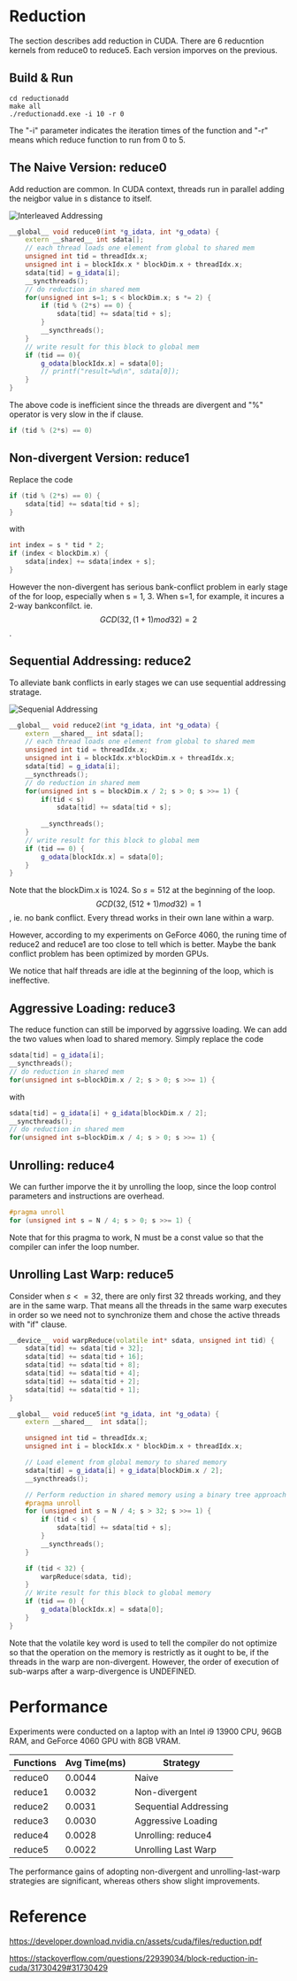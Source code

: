# Reduction 
The section describes add reduction in CUDA. There are 6 reducntion kernels from reduce0 to reduce5. Each version imporves on the previous. 

## Build & Run
```shell
cd reductionadd
make all
./reductionadd.exe -i 10 -r 0
```
The "-i" parameter indicates the iteration times of the function and "-r" means which reduce function to run from 0 to 5.

## The Naive Version: reduce0

Add reduction are common. In CUDA context, threads run in parallel adding the neigbor value in s distance to itself. 

![Interleaved Addressing](./pics/interleaved_addresssing.png)

```cpp
__global__ void reduce0(int *g_idata, int *g_odata) {
    extern __shared__ int sdata[];
    // each thread loads one element from global to shared mem
    unsigned int tid = threadIdx.x;
    unsigned int i = blockIdx.x * blockDim.x + threadIdx.x;
    sdata[tid] = g_idata[i];
    __syncthreads();
    // do reduction in shared mem
    for(unsigned int s=1; s < blockDim.x; s *= 2) {
        if (tid % (2*s) == 0) {
            sdata[tid] += sdata[tid + s];
        }
        __syncthreads();
    }
    // write result for this block to global mem
    if (tid == 0){
        g_odata[blockIdx.x] = sdata[0];
        // printf("result=%d\n", sdata[0]);
    }
}
```
The above code is inefficient since the threads are divergent and "%" operator is very slow in the if clause.
```cpp
if (tid % (2*s) == 0)
```

## Non-divergent Version: reduce1

Replace the code
```cpp
if (tid % (2*s) == 0) {
    sdata[tid] += sdata[tid + s];
}
```
with
```cpp
int index = s * tid * 2;
if (index < blockDim.x) {
    sdata[index] += sdata[index + s];
}
```
However the non-divergent has serious bank-conflict problem in early stage of the for loop, especially when s = 1, 3. When s=1, for example, it incures a 2-way bankconfilct. ie. $$GCD(32, (1+1)mod32) = 2$$.

## Sequential Addressing: reduce2

To alleviate bank conflicts in early stages we can use sequential addressing stratage.

![Sequenial Addressing](./pics/sequential_addressing.png)

```cpp
__global__ void reduce2(int *g_idata, int *g_odata) {
    extern __shared__ int sdata[];
    // each thread loads one element from global to shared mem
    unsigned int tid = threadIdx.x;
    unsigned int i = blockIdx.x*blockDim.x + threadIdx.x;
    sdata[tid] = g_idata[i];
    __syncthreads();
    // do reduction in shared mem
    for(unsigned int s = blockDim.x / 2; s > 0; s >>= 1) {
        if(tid < s)
            sdata[tid] += sdata[tid + s];
        
        __syncthreads();
    }
    // write result for this block to global mem
    if (tid == 0) {
        g_odata[blockIdx.x] = sdata[0];
    }
}
```
Note that the blockDim.x is 1024.  So $s = 512$ at the beginning of the loop. $$GCD(32, (512 + 1)mod32) = 1$$, ie. no bank conflict. Every thread works in their own lane within a warp.

However, according to my experiments on GeForce 4060, the runing time of reduce2 and reduce1 are too close to tell which is better. Maybe the bank conflict problem has been optimized by morden GPUs.

We notice that half threads are idle at the beginning of the loop, which is ineffective.

## Aggressive Loading: reduce3
The reduce function can still be imporved by aggrssive loading. We can add the two values when load to shared memory. Simply replace the code
```cpp
sdata[tid] = g_idata[i];
__syncthreads();
// do reduction in shared mem
for(unsigned int s=blockDim.x / 2; s > 0; s >>= 1) {
```
with
```cpp
sdata[tid] = g_idata[i] + g_idata[blockDim.x / 2];
__syncthreads();
// do reduction in shared mem
for(unsigned int s=blockDim.x / 4; s > 0; s >>= 1) {
```

## Unrolling: reduce4
We can further imporve the it by unrolling the loop, since the loop control parameters and instructions are overhead.

```cpp
#pragma unroll
for (unsigned int s = N / 4; s > 0; s >>= 1) {
```

Note that for this pragma to work, N must be a const value so that the compiler can infer the loop number.

## Unrolling Last Warp: reduce5
Consider when $s<=32$, there are only first 32 threads working, and they are in the same warp. That means all the threads in the same warp executes in order so we need not to synchronize them and chose the active threads with "if" clause. 

```cpp
__device__ void warpReduce(volatile int* sdata, unsigned int tid) {
    sdata[tid] += sdata[tid + 32];
    sdata[tid] += sdata[tid + 16];
    sdata[tid] += sdata[tid + 8];
    sdata[tid] += sdata[tid + 4];
    sdata[tid] += sdata[tid + 2];
    sdata[tid] += sdata[tid + 1]; 
}

__global__ void reduce5(int *g_idata, int *g_odata) {
    extern __shared__  int sdata[];

    unsigned int tid = threadIdx.x;
    unsigned int i = blockIdx.x * blockDim.x + threadIdx.x;

    // Load element from global memory to shared memory
    sdata[tid] = g_idata[i] + g_idata[blockDim.x / 2];
    __syncthreads();

    // Perform reduction in shared memory using a binary tree approach
    #pragma unroll
    for (unsigned int s = N / 4; s > 32; s >>= 1) {
        if (tid < s) {
            sdata[tid] += sdata[tid + s];
        }
        __syncthreads();
    }

    if (tid < 32) {
        warpReduce(sdata, tid);
    }
    // Write result for this block to global memory
    if (tid == 0) {
        g_odata[blockIdx.x] = sdata[0];
    }
}
```

Note that the volatile key word is used to tell the compiler do not optimize so that the operation on the memory is restrictly as it ought to be, if the threads in the warp are non-divergent. However, the order of execution of sub-warps after a warp-divergence is UNDEFINED.


# Performance
Experiments were conducted on a laptop with an Intel i9 13900 CPU, 96GB RAM, and GeForce 4060 GPU with 8GB VRAM.

| Functions | Avg Time(ms) | Strategy|
|-----------|--------------|---------|
| reduce0| 0.0044|   Naive        |
| reduce1| 0.0032|  Non-divergent |
| reduce2| 0.0031|Sequential Addressing|
| reduce3| 0.0030|Aggressive Loading|
| reduce4| 0.0028|Unrolling: reduce4|
| reduce5| 0.0022|Unrolling Last Warp|

The performance gains of adopting non-divergent and unrolling-last-warp strategies are significant, whereas others show slight improvements.

# Reference
https://developer.download.nvidia.cn/assets/cuda/files/reduction.pdf

https://stackoverflow.com/questions/22939034/block-reduction-in-cuda/31730429#31730429
